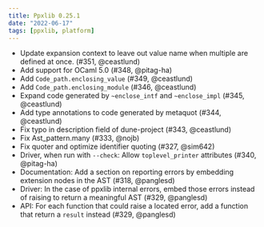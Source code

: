```yaml
---
title: Ppxlib 0.25.1
date: "2022-06-17"
tags: [ppxlib, platform]
---
```


- Update expansion context to leave out value name when multiple are
  defined at once. (#351, @ceastlund)
- Add support for OCaml 5.0 (#348, @pitag-ha)
- Add `Code_path.enclosing_value` (#349, @ceastlund)
- Add `Code_path.enclosing_module` (#346, @ceastlund)
- Expand code generated by `~enclose_intf` and `~enclose_impl` (#345, @ceastlund)
- Add type annotations to code generated by metaquot (#344, @ceastlund)
- Fix typo in description field of dune-project (#343, @ceastlund)
- Fix Ast_pattern.many (#333, @nojb)
- Fix quoter and optimize identifier quoting (#327, @sim642)
- Driver, when run with `--check`: Allow `toplevel_printer` attributes (#340, @pitag-ha)
- Documentation: Add a section on reporting errors by embedding extension nodes
  in the AST (#318, @panglesd)
- Driver: In the case of ppxlib internal errors, embed those errors instead of
  raising to return a meaningful AST (#329, @panglesd)
- API: For each function that could raise a located error, add a function that
  return a `result` instead (#329, @panglesd)
